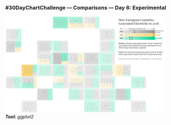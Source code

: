### #30DayChartChallenge — Comparisons — Day 6: Experimental
![](https://raw.githubusercontent.com/Z3tt/30DayChartChallenge/main/06_experimental/06_experimental.png)<br>***Tool:*** *ggplot2*
